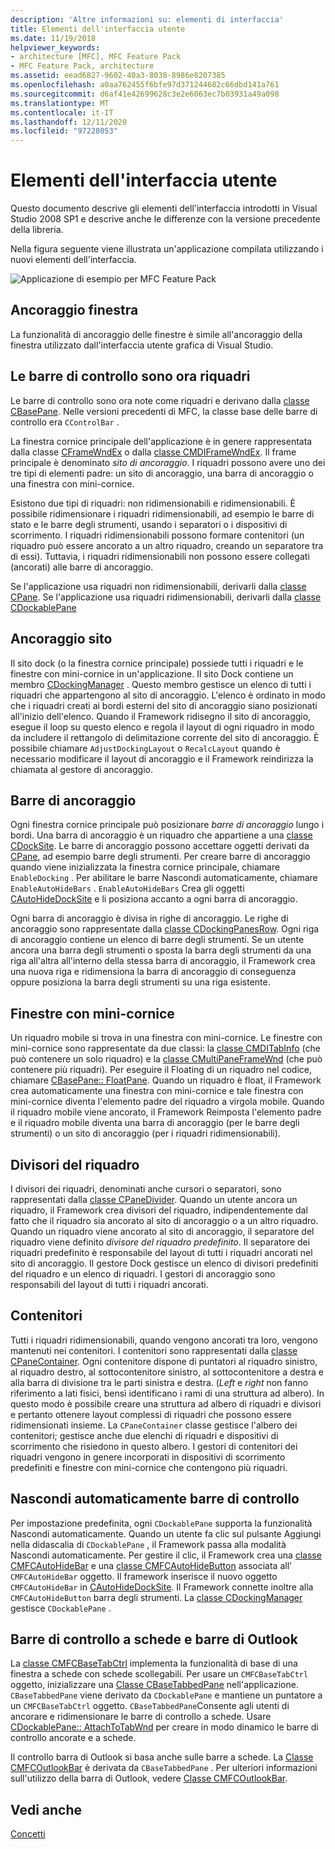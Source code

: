 ```yaml
---
description: 'Altre informazioni su: elementi di interfaccia'
title: Elementi dell'interfaccia utente
ms.date: 11/19/2018
helpviewer_keywords:
- architecture [MFC], MFC Feature Pack
- MFC Feature Pack, architecture
ms.assetid: eead6827-9602-40a3-8038-8986e8207385
ms.openlocfilehash: a0aa762455f6bfe97d371244682c66dbd141a761
ms.sourcegitcommit: d6af41e42699628c3e2e6063ec7b03931a49a098
ms.translationtype: MT
ms.contentlocale: it-IT
ms.lasthandoff: 12/11/2020
ms.locfileid: "97228053"
---
```

# <a name="interface-elements"></a>Elementi dell'interfaccia utente

Questo documento descrive gli elementi dell'interfaccia introdotti in Visual Studio 2008 SP1 e descrive anche le differenze con la versione precedente della libreria.

Nella figura seguente viene illustrata un'applicazione compilata utilizzando i nuovi elementi dell'interfaccia.

![Applicazione di esempio per MFC Feature Pack](../mfc/media/mfc_featurepack.png "Applicazione di esempio per MFC Feature Pack")

## <a name="window-docking"></a>Ancoraggio finestra

La funzionalità di ancoraggio delle finestre è simile all'ancoraggio della finestra utilizzato dall'interfaccia utente grafica di Visual Studio.

## <a name="control-bars-are-now-panes"></a>Le barre di controllo sono ora riquadri

Le barre di controllo sono ora note come riquadri e derivano dalla [classe CBasePane](reference/cbasepane-class.md). Nelle versioni precedenti di MFC, la classe base delle barre di controllo era `CControlBar` .

La finestra cornice principale dell'applicazione è in genere rappresentata dalla classe [CFrameWndEx](reference/cframewndex-class.md) o dalla [classe CMDIFrameWndEx](reference/cmdiframewndex-class.md). Il frame principale è denominato *sito di ancoraggio*. I riquadri possono avere uno dei tre tipi di elementi padre: un sito di ancoraggio, una barra di ancoraggio o una finestra con mini-cornice.

Esistono due tipi di riquadri: non ridimensionabili e ridimensionabili. È possibile ridimensionare i riquadri ridimensionabili, ad esempio le barre di stato e le barre degli strumenti, usando i separatori o i dispositivi di scorrimento. I riquadri ridimensionabili possono formare contenitori (un riquadro può essere ancorato a un altro riquadro, creando un separatore tra di essi). Tuttavia, i riquadri ridimensionabili non possono essere collegati (ancorati) alle barre di ancoraggio.

Se l'applicazione usa riquadri non ridimensionabili, derivarli dalla [classe CPane](reference/cpane-class.md).  Se l'applicazione usa riquadri ridimensionabili, derivarli dalla [classe CDockablePane](reference/cdockablepane-class.md)

## <a name="dock-site"></a>Ancoraggio sito

Il sito dock (o la finestra cornice principale) possiede tutti i riquadri e le finestre con mini-cornice in un'applicazione. Il sito Dock contiene un membro [CDockingManager](reference/cdockingmanager-class.md) . Questo membro gestisce un elenco di tutti i riquadri che appartengono al sito di ancoraggio. L'elenco è ordinato in modo che i riquadri creati ai bordi esterni del sito di ancoraggio siano posizionati all'inizio dell'elenco. Quando il Framework ridisegno il sito di ancoraggio, esegue il loop su questo elenco e regola il layout di ogni riquadro in modo da includere il rettangolo di delimitazione corrente del sito di ancoraggio. È possibile chiamare `AdjustDockingLayout` o `RecalcLayout` quando è necessario modificare il layout di ancoraggio e il Framework reindirizza la chiamata al gestore di ancoraggio.

## <a name="dock-bars"></a>Barre di ancoraggio

Ogni finestra cornice principale può posizionare *barre di ancoraggio* lungo i bordi. Una barra di ancoraggio è un riquadro che appartiene a una [classe CDockSite](reference/cdocksite-class.md). Le barre di ancoraggio possono accettare oggetti derivati da [CPane](reference/cpane-class.md), ad esempio barre degli strumenti. Per creare barre di ancoraggio quando viene inizializzata la finestra cornice principale, chiamare `EnableDocking` . Per abilitare le barre Nascondi automaticamente, chiamare `EnableAutoHideBars` . `EnableAutoHideBars` Crea gli oggetti [CAutoHideDockSite](reference/cautohidedocksite-class.md) e li posiziona accanto a ogni barra di ancoraggio.

Ogni barra di ancoraggio è divisa in righe di ancoraggio. Le righe di ancoraggio sono rappresentate dalla [classe CDockingPanesRow](reference/cdockingpanesrow-class.md). Ogni riga di ancoraggio contiene un elenco di barre degli strumenti. Se un utente ancora una barra degli strumenti o sposta la barra degli strumenti da una riga all'altra all'interno della stessa barra di ancoraggio, il Framework crea una nuova riga e ridimensiona la barra di ancoraggio di conseguenza oppure posiziona la barra degli strumenti su una riga esistente.

## <a name="mini-frame-windows"></a>Finestre con mini-cornice

Un riquadro mobile si trova in una finestra con mini-cornice. Le finestre con mini-cornice sono rappresentate da due classi: la [classe CMDITabInfo](reference/cmditabinfo-class.md) (che può contenere un solo riquadro) e la [classe CMultiPaneFrameWnd](reference/cmultipaneframewnd-class.md) (che può contenere più riquadri). Per eseguire il Floating di un riquadro nel codice, chiamare [CBasePane:: FloatPane](reference/cbasepane-class.md#floatpane). Quando un riquadro è float, il Framework crea automaticamente una finestra con mini-cornice e tale finestra con mini-cornice diventa l'elemento padre del riquadro a virgola mobile. Quando il riquadro mobile viene ancorato, il Framework Reimposta l'elemento padre e il riquadro mobile diventa una barra di ancoraggio (per le barre degli strumenti) o un sito di ancoraggio (per i riquadri ridimensionabili).

## <a name="pane-dividers"></a>Divisori del riquadro

I divisori dei riquadri, denominati anche cursori o separatori, sono rappresentati dalla [classe CPaneDivider](reference/cpanedivider-class.md). Quando un utente ancora un riquadro, il Framework crea divisori del riquadro, indipendentemente dal fatto che il riquadro sia ancorato al sito di ancoraggio o a un altro riquadro. Quando un riquadro viene ancorato al sito di ancoraggio, il separatore del riquadro viene definito *divisore del riquadro predefinito*. Il separatore dei riquadri predefinito è responsabile del layout di tutti i riquadri ancorati nel sito di ancoraggio. Il gestore Dock gestisce un elenco di divisori predefiniti del riquadro e un elenco di riquadri. I gestori di ancoraggio sono responsabili del layout di tutti i riquadri ancorati.

## <a name="containers"></a>Contenitori

Tutti i riquadri ridimensionabili, quando vengono ancorati tra loro, vengono mantenuti nei contenitori. I contenitori sono rappresentati dalla [classe CPaneContainer](reference/cpanecontainer-class.md). Ogni contenitore dispone di puntatori al riquadro sinistro, al riquadro destro, al sottocontenitore sinistro, al sottocontenitore a destra e alla barra di divisione tra le parti sinistra e destra. (*Left* e *right* non fanno riferimento a lati fisici, bensì identificano i rami di una struttura ad albero). In questo modo è possibile creare una struttura ad albero di riquadri e divisori e pertanto ottenere layout complessi di riquadri che possono essere ridimensionati insieme. La `CPaneContainer` classe gestisce l'albero dei contenitori; gestisce anche due elenchi di riquadri e dispositivi di scorrimento che risiedono in questo albero. I gestori di contenitori dei riquadri vengono in genere incorporati in dispositivi di scorrimento predefiniti e finestre con mini-cornice che contengono più riquadri.

## <a name="auto-hide-control-bars"></a>Nascondi automaticamente barre di controllo

Per impostazione predefinita, ogni `CDockablePane` supporta la funzionalità Nascondi automaticamente. Quando un utente fa clic sul pulsante Aggiungi nella didascalia di `CDockablePane` , il Framework passa alla modalità Nascondi automaticamente. Per gestire il clic, il Framework crea una [classe CMFCAutoHideBar](reference/cmfcautohidebar-class.md) e una [classe CMFCAutoHideButton](reference/cmfcautohidebutton-class.md) associata all' `CMFCAutoHideBar` oggetto. Il framework inserisce il nuovo oggetto `CMFCAutoHideBar` in [CAutoHideDockSite](reference/cautohidedocksite-class.md). Il Framework connette inoltre alla `CMFCAutoHideButton` barra degli strumenti. La [classe CDockingManager](reference/cdockingmanager-class.md) gestisce `CDockablePane` .

## <a name="tabbed-control-bars-and-outlook-bars"></a>Barre di controllo a schede e barre di Outlook

La [classe CMFCBaseTabCtrl](reference/cmfcbasetabctrl-class.md) implementa la funzionalità di base di una finestra a schede con schede scollegabili. Per usare un `CMFCBaseTabCtrl` oggetto, inizializzare una [Classe CBaseTabbedPane](reference/cbasetabbedpane-class.md) nell'applicazione. `CBaseTabbedPane` viene derivato da `CDockablePane` e mantiene un puntatore a un `CMFCBaseTabCtrl` oggetto. `CBaseTabbedPane`Consente agli utenti di ancorare e ridimensionare le barre di controllo a schede. Usare [CDockablePane:: AttachToTabWnd](reference/cdockablepane-class.md#attachtotabwnd) per creare in modo dinamico le barre di controllo ancorate e a schede.

Il controllo barra di Outlook si basa anche sulle barre a schede. La [Classe CMFCOutlookBar](reference/cmfcoutlookbar-class.md) è derivata da `CBaseTabbedPane` . Per ulteriori informazioni sull'utilizzo della barra di Outlook, vedere [Classe CMFCOutlookBar](reference/cmfcoutlookbar-class.md).

## <a name="see-also"></a>Vedi anche

[Concetti](mfc-concepts.md)
